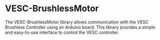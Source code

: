 # VESC-BrushlessMotor
The VESC-BrushlessMotor library allows communication with the VESC Brushless Controller using an Arduino board. This library provides a simple and easy-to-use interface to control the VESC controller.
